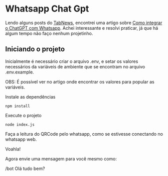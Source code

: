 # Whatsapp Chat Gpt

Lendo alguns posts do [TabNews](https://www.tabnews.com.br/), encontrei uma artigo sobre [Como integrar o ChatGPT com Whatsapp](https://www.tabnews.com.br/victorharry/guia-completo-de-como-integrar-o-chat-gpt-com-whatsapp).
Achei interessante e resolvi praticar, já que há algum tempo não faço nenhum projetinho.

## Iniciando o projeto

Inicialmente é necessário criar o arquivo .env,
e setar os valores necessários da variáveis de ambiente
que se encontram no arquivo .env.example.

OBS: É possível ver no artigo onde encontrar os valores para popular as variáveis.

Instale as dependências
```
npm install
```

Execute o projeto
```
node index.js
```

Faça a leitura do QRCode pelo whatsapp, como se estivesse conectando no whatsapp web.

Voahla!

Agora envie uma mensagem para você mesmo como:

/bot Olá tudo bem?